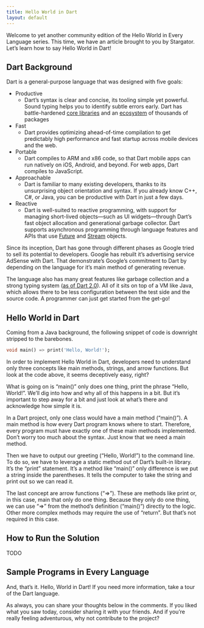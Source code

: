 ```yaml
---
title: Hello World in Dart
layout: default
---
```


Welcome to yet another community edition of the Hello World in Every Language
series. This time, we have an article brought to you by Stargator. Let’s learn
how to say Hello World in Dart!

## Dart Background

Dart is a general-purpose language that was designed with five goals:

- Productive
  - Dart’s syntax is clear and concise, its tooling simple yet powerful.
  Sound typing helps you to identify subtle errors early. Dart has
  battle-hardened [core libraries][1] and an [ecosystem][2] of thousands of packages
- Fast
  - Dart provides optimizing ahead-of-time compilation to get predictably
  high performance and fast startup across mobile devices and the web.
- Portable
  - Dart compiles to ARM and x86 code, so that Dart mobile apps can run natively
  on iOS, Android, and beyond. For web apps, Dart compiles to JavaScript.
- Approachable
  - Dart is familiar to many existing developers, thanks to its unsurprising
  object orientation and syntax. If you already know C++, C#, or Java, you can
  be productive with Dart in just a few days.
- Reactive
  - Dart is well-suited to reactive programming, with support for managing
  short-lived objects—such as UI widgets—through Dart’s fast object allocation
  and generational garbage collector. Dart supports asynchronous programming
  through language features and APIs that use [Future][3] and [Stream][4] objects.

Since its inception, Dart has gone through different phases as Google tried to
sell its potential to developers. Google has rebuilt it’s advertising service
AdSense with Dart. That demonstrate’s Google’s commitment to Dart by depending
on the language for it’s main method of generating revenue.

The language also has many great features like garbage collection and a strong
typing system ([as of Dart 2.0][5]). All of it sits on top of a VM like Java, which
allows there to be less configuration between the test side and the source code.
A programmer can just get started from the get-go!

## Hello World in Dart
Coming from a Java background, the following snippet of code is downright
stripped to the barebones.

```dart
void main() => print('Hello, World!');
```

In order to implement Hello World in Dart, developers need to understand only
three concepts like main methods, strings, and arrow functions. But look at the
code above, it seems deceptively easy, right?

What is going on is “main()” only does one thing, print the phrase “Hello, World!”.
We’ll dig into how and why all of this happens in a bit. But it’s important to
step away for a bit and just look at what’s there and acknowledge how simple it is.

In a Dart project, only one class would have a main method (“main()”). A main
method is how every Dart program knows where to start. Therefore, every program
must have exactly one of these main methods implemented. Don’t worry too much
about the syntax. Just know that we need a main method.

Then we have to output our greeting (“Hello, World!”) to the command line. To
do so, we have to leverage a static method out of Dart’s built-in library. It’s
the “print” statement. It’s a method like “main()” only difference is we put a
string inside the parentheses. It tells the computer to take the string and
print out so we can read it.

The last concept are arrow functions (“=>”). These are methods like print or,
in this case, main that only do one thing. Because they only do one thing, we
can use “=>” from the method’s definition (“main()”) directly to the logic.
Other more complex methods may require the use of “return”. But that’s not
required in this case.

## How to Run the Solution

TODO

## Sample Programs in Every Language

And, that’s it. Hello, World in Dart! If you need more information, take a tour
of the Dart language.

As always, you can share your thoughts below in the comments. If you liked
what you saw today, consider sharing it with your friends. And if you’re really
feeling adventurous, why not contribute to the project?

[1]: https://www.dartlang.org/guides/libraries/library-tour
[2]: https://pub.dartlang.org/
[3]: https://www.dartlang.org/guides/libraries/library-tour#future
[4]: https://www.dartlang.org/guides/libraries/library-tour#stream
[5]: https://www.dartlang.org/dart-2
